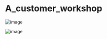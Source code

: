 # A_customer_workshop

![image](https://github.com/Rita-cyber/A_customer_workshop/assets/54287482/f228955e-92ce-453d-a19e-7e48fc1c43b9)


![image](https://github.com/Rita-cyber/A_customer_workshop/assets/54287482/25841aab-f458-4dd5-b5b2-5e0c5d63a56c)
